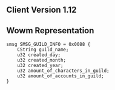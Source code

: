 ## Client Version 1.12

## Wowm Representation
```rust,ignore
smsg SMSG_GUILD_INFO = 0x0088 {
    CString guild_name;    
    u32 created_day;    
    u32 created_month;    
    u32 created_year;    
    u32 amount_of_characters_in_guild;    
    u32 amount_of_accounts_in_guild;    
}

```
